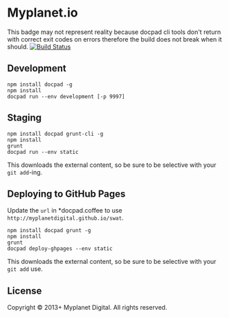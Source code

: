 # Myplanet.io 

This badge may not represent reality because docpad cli tools don't return with correct exit codes on errors therefore the build does not break when it should.
[![Build Status](https://magnum.travis-ci.com/myplanetdigital/swat.png?token=PfDoSbUzTy6wJdrqu2LE&branch=master)](https://magnum.travis-ci.com/myplanetdigital/swat)

## Development
	
	npm install docpad -g
	npm install
	docpad run --env development [-p 9997]

## Staging

	npm install docpad grunt-cli -g
	npm install
	grunt
	docpad run --env static

This downloads the external content, so be sure to be selective with your `git add`-ing.

## Deploying to GitHub Pages

Update the `url` in *docpad.coffee to use `http://myplanetdigital.github.io/swat`.

	npm install docpad grunt -g
	npm install
	grunt
	docpad deploy-ghpages --env static

This downloads the external content, so be sure to be selective with your `git add` use.

## License

Copyright © 2013+ Myplanet Digital. All rights reserved.

